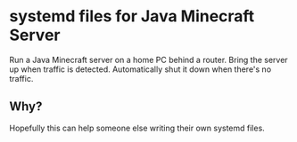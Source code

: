 # systemd files for Java Minecraft Server

Run a Java Minecraft server on a home PC behind a router. Bring the server up when traffic is detected. Automatically shut it down when there's no traffic.

## Why?

Hopefully this can help someone else writing their own systemd files.
